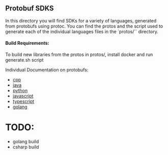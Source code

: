 ## Protobuf SDKS

In this directory you will find SDKs for a variety of languages, generated from protobufs using protoc. You can find the protos and the script used to generate each of the individual languages files in the `protos/`` directory.  

#### Build Requirements:
To build new libraries from the protos in protos/, install docker and run generate.sh script

Individual Documentation on protobufs:
- [cpp](https://protobuf.dev/getting-started/cpptutorial/)
- [java](https://protobuf.dev/getting-started/javatutorial/)
- [python](https://protobuf.dev/getting-started/pythontutorial/)
- [javascript](https://github.com/protocolbuffers/protobuf-javascript)
- [typescript](https://github.com/thesayyn/protoc-gen-ts)
- [golang](https://protobuf.dev/getting-started/gotutorial/)


# TODO:
- golang build
- csharp build